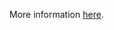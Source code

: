 More information [here](https://docs.prismacloud.io/en/enterprise-edition/policy-reference/aws-policies/aws-networking-policies/ensure-aws-nacl-does-not-allow-ingress-from-00000-to-port-20).
